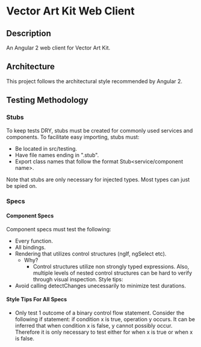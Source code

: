 # Vector Art Kit Web Client

## Description
An Angular 2 web client for Vector Art Kit.

## Architecture
This project follows the architectural style recommended by Angular 2.

## Testing Methodology

### Stubs
To keep tests DRY, stubs must be created for commonly used services and components. To facilitate 
easy importing, stubs must:
- Be located in src/testing.
- Have file names ending in ".stub".  
- Export class names that follow the format Stub\<service/component name\>.

Note that stubs are only necessary for injected types. Most types can just be spied on.

### Specs

#### Component Specs
Component specs must test the following:
- Every function.
- All bindings.
- Rendering that utilizes control structures (ngIf, ngSelect etc).
  - Why?
    - Control structures utilize non strongly typed expressions. Also, multiple levels of nested control structures
      can be hard to verify through visual inspection.
Style tips:
- Avoid calling detectChanges unecessarily to minimize test durations.

#### Style Tips For All Specs
- Only test 1 outcome of a binary control flow statement. Consider the following if statement: if condition x is true, 
  operation y occurs. It can be inferred that when condition x is false, y cannot possibly occur. Therefore it is only
  necessary to test either for when x is true or when x is false.

